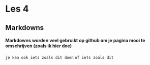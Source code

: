 # Les 4
## Markdowns

#### Markdowns worden veel gebruikt op github om je pagina mooi te omschrijven (zoals ik hier doe)

` je kan ook iets zoals dit doen `
``` of iets zoals dit ```